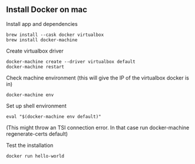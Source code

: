 ## Install Docker on mac
Install app and dependencies
```
brew install --cask docker virtualbox 
brew install docker-machine
```

Create virtualbox driver
```
docker-machine create --driver virtualbox default
docker-machine restart
```

Check machine environment (this will give the IP of the virtualbox docker is in)
```
docker-machine env
```

Set up shell environment
```
eval "$(docker-machine env default)" 
```
(This might throw an TSI connection error. In that case run docker-machine regenerate-certs default)

Test the installation
```
docker run hello-world
```
